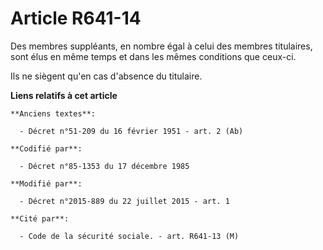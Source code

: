 # Article R641-14

Des membres suppléants, en nombre égal à celui des membres titulaires, sont élus en même temps et dans les mêmes conditions
que ceux-ci.

Ils ne siègent qu'en cas d'absence du titulaire.

**Liens relatifs à cet article**

	**Anciens textes**:

	  - Décret n°51-209 du 16 février 1951 - art. 2 (Ab)

	**Codifié par**:

	  - Décret n°85-1353 du 17 décembre 1985

	**Modifié par**:

	  - Décret n°2015-889 du 22 juillet 2015 - art. 1

	**Cité par**:

	  - Code de la sécurité sociale. - art. R641-13 (M)
